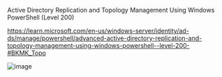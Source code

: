 Active Directory Replication and Topology Management Using Windows PowerShell (Level 200)

https://learn.microsoft.com/en-us/windows-server/identity/ad-ds/manage/powershell/advanced-active-directory-replication-and-topology-management-using-windows-powershell--level-200-#BKMK_Topo


![image](https://github.com/msandoval55/pub.repo/assets/116230991/15d23319-40e2-4cd7-8c7b-970b0f4d7e55)
